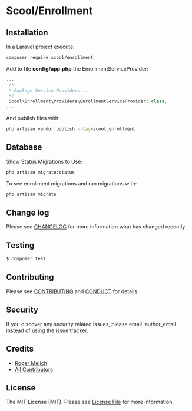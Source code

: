 # Scool/Enrollment

## Installation ##

In a Laravel project execute: 

```bash
composer require scool/enrollment
```

Add to file **config/app.php** the EnrollmentServiceProvider:

```php
...
 /*
 * Package Service Providers...
 */
 Scool\Enrollment\Providers\EnrollmentServiceProvider::class,
... 
```

And publish files with:

```bash
php artisan vendor:publish --tag=scool_enrollment
```

## Database ##

Show Status Migrations to Use:

```bash
php artisan migrate:status
```

To see enrollment migrations and run migrations with:

```bash
php artisan migrate
```

## Change log

Please see [CHANGELOG](CHANGELOG.md) for more information what has changed recently.

## Testing

``` bash
$ composer test
```

## Contributing

Please see [CONTRIBUTING](CONTRIBUTING.md) and [CONDUCT](CONDUCT.md) for details.

## Security

If you discover any security related issues, please email :author_email instead of using the issue tracker.

## Credits

- [Roger Melich][link-author]
- [All Contributors][link-contributors]

## License

The MIT License (MIT). Please see [License File](LICENSE.md) for more information.

[link-author]: https://github.com/rogermelich
[link-contributors]: ../../contributors